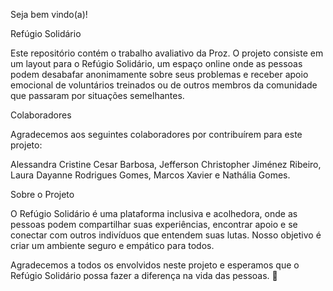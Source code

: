 Seja bem vindo(a)!

Refúgio Solidário

Este repositório contém o trabalho avaliativo da Proz. O projeto consiste em um layout para o Refúgio Solidário, um espaço online onde as pessoas podem desabafar anonimamente sobre seus problemas e receber apoio emocional de voluntários treinados ou de outros membros da comunidade que passaram por situações semelhantes.

Colaboradores

Agradecemos aos seguintes colaboradores por contribuírem para este projeto:

Alessandra Cristine Cesar Barbosa, 
Jefferson Christopher Jiménez Ribeiro,
Laura Dayanne Rodrigues Gomes,
Marcos Xavier e
Nathália Gomes.

Sobre o Projeto

O Refúgio Solidário é uma plataforma inclusiva e acolhedora, onde as pessoas podem compartilhar suas experiências, encontrar apoio e se conectar com outros indivíduos que entendem suas lutas. Nosso objetivo é criar um ambiente seguro e empático para todos.


Agradecemos a todos os envolvidos neste projeto e esperamos que o Refúgio Solidário possa fazer a diferença na vida das pessoas. 🌟

<teste>